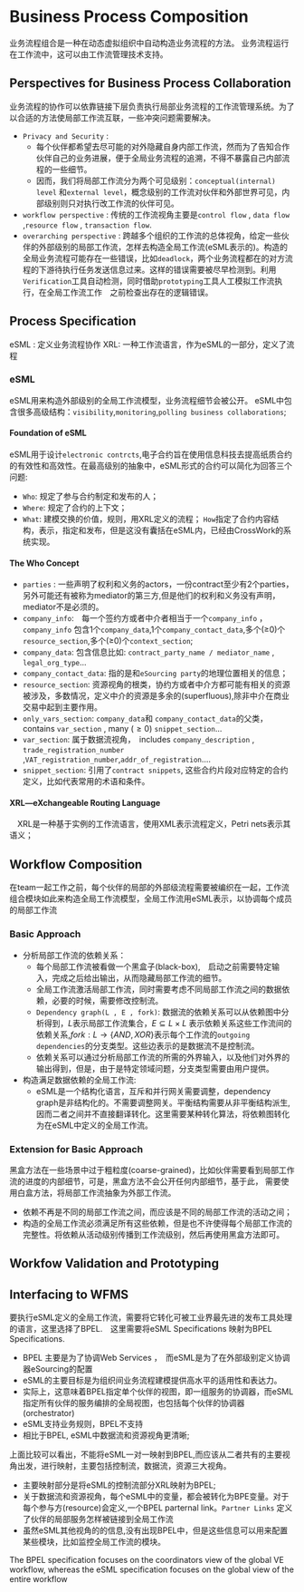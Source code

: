# Business Process Composition
业务流程组合是一种在动态虚拟组织中自动构造业务流程的方法。
业务流程运行在工作流中，这可以由工作流管理技术支持。

## Perspectives for Business Process Collaboration
业务流程的协作可以依靠链接下层负责执行局部业务流程的工作流管理系统。为了以合适的方法使局部工作流互联，一些冲突问题需要解决。
- `Privacy and Security` :
  - 每个伙伴都希望去尽可能的对外隐藏自身内部工作流，然而为了告知合作伙伴自己的业务进展，便于全局业务流程的追溯，不得不暴露自己内部流程的一些细节。
  - 因而，我们将局部工作流分为两个可见级别：`conceptual(internal) level` 和`external level`，概念级别的工作流对伙伴和外部世界可见，内部级别则只对执行改工作流的伙伴可见。
- `workflow perspective` : 传统的工作流视角主要是`control flow` , `data flow` ,`resource flow` , `transaction flow`.
- ` overarching perspective ` : 跨越多个组织的工作流的总体视角，给定一些伙伴的外部级别的局部工作流，怎样去构造全局工作流(eSML表示的)。构造的全局业务流程可能存在一些错误，比如`deadlock`，两个业务流程都在的对方流程的下游待执行任务发送信息过来。这样的错误需要被尽早检测到。利用`Verification`工具自动检测，同时借助`prototyping`工具人工模拟工作流执行，在全局工作流工作　之前检查出存在的逻辑错误。

## Process Specification
eSML : 定义业务流程协作
XRL: 一种工作流语言，作为eSML的一部分，定义了流程
### eSML
eSML用来构造外部级别的全局工作流模型，业务流程细节会被公开。
eSML中包含很多高级结构：`visibility`,`monitoring`,`polling business collaborations`;
#### Foundation of eSML
eSML用于设计`electronic contrcts`,电子合约旨在使用信息科技去提高纸质合约的有效性和高效性。在最高级别的抽象中，eSML形式的合约可以简化为回答三个问题:
- `Who`:  规定了参与合约制定和发布的人；
- `Where`: 规定了合约的上下文；
- `What`: 建模交换的价值，规则，用XRL定义的流程；
`How`指定了合约内容结构，表示，指定和发布，但是这没有囊括在eSML内，已经由CrossWork的系统实现。
#### The Who Concept
- `parties` : 一些声明了权利和义务的actors，一份contract至少有2个parties，另外可能还有被称为mediator的第三方,但是他们的权利和义务没有声明，mediator不是必须的。
- `company_info`:　每一个签约方或者中介者相当于一个`company_info` ，`company_info` 包含1个`company_data`,1个`company_contact_data`,多个($\ge$0)个`resource_section`,多个($\ge$0)个`context_section`;
- `company_data`: 包含信息比如: `contract_party_name / mediator_name` ,  `legal_org_type`...
- `company_contact_data`: 指的是和`eSourcing party`的地理位置相关的信息；
- `resource_section`: 资源视角的根类，协约方或者中介方都可能有相关的资源被涉及，多数情况，定义中介的资源是多余的(superfluous),除非中介在商业交易中起到主要作用。
- `only_vars_section`: `company_data`和 `company_contact_data`的父类，contains  `var_section` ,  many ($\ge0$) `snippet_section`...
- `var_section`: 属于数据流视角，　includes `company_description` , `trade_registration_number` ,`VAT_registration_number`,`addr_of_registration`....
- `snippet_section`: 引用了`contract snippets`, 这些合约片段对应特定的合约定义，比如代表常用的术语和条件。

#### XRL—eXchangeable Routing Language
　XRL是一种基于实例的工作流语言，使用XML表示流程定义，Petri nets表示其语义；
## Workflow Composition
在team一起工作之前，每个伙伴的局部的外部级流程需要被编织在一起，工作流组合模块如此来构造全局工作流模型，全局工作流用eSML表示，以协调每个成员的局部工作流
### Basic Approach
- 分析局部工作流的依赖关系：
  - 每个局部工作流被看做一个黑盒子(black-box),　启动之前需要特定输入，完成之后给出输出，从而隐藏局部工作流的细节。
  - 全局工作流激活局部工作流，同时需要考虑不同局部工作流之间的数据依赖，必要的时候，需要修改控制流。
  - `Dependency graph(L , E , fork)`: 数据流的依赖关系可以从依赖图中分析得到，$L$表示局部工作流集合，$E \subseteq L \times L$ 表示依赖关系这些工作流间的依赖关系,$fork : L \to \{AND ,XOR\}$表示每个工作流的`outgoing dependencies`的分支类型。这些边表示的是数据流不是控制流。
  - 依赖关系可以通过分析局部工作流的所需的外界输入，以及他们对外界的输出得到，但是，由于是特定领域问题，分支类型需要由用户提供。
- 构造满足数据依赖的全局工作流:
  - eSML是一个结构化语言，互斥和并行网关需要调整，dependency graph是非结构化的。不需要调整网关。平衡结构需要从非平衡结构派生, 因而二者之间并不直接翻译转化。这里需要某种转化算法，将依赖图转化为在eSML中定义的全局工作流。
### Extension for Basic Approach
黑盒方法在一些场景中过于粗粒度(coarse-grained)，比如伙伴需要看到局部工作流的进度的内部细节，可是，黑盒方法不会公开任何内部细节，基于此， 需要使用白盒方法，将局部工作流抽象为外部工作流。
- 依赖不再是不同的局部工作流之间，而应该是不同的局部工作流的活动之间；
- 构造的全局工作流必须满足所有这些依赖，但是也不许使得每个局部工作流的完整性。将依赖从活动级别传播到工作流级别，然后再使用黑盒方法即可。

## Workfow Validation and Prototyping

## Interfacing to WFMS
要执行eSML定义的全局工作流，需要将它转化可被工业界最先进的发布工具处理的语言，这里选择了BPEL.　这里需要将eSML Specifications 映射为BPEL Specifications.
- BPEL 主要是为了协调Web Services ，　而eSML是为了在外部级别定义协调器eSourcing的配置
-  eSML的主要目标是为组织间业务流程建模提供高水平的适用性和表达力。
- 实际上，这意味着BPEL指定单个伙伴的视图，即一组服务的协调器，而eSML指定所有伙伴的服务编排的全局视图，也包括每个伙伴的协调器(orchestrator)
- eSML支持业务规则，BPEL不支持
- 相比于BPEL, eSML中数据流和资源视角更清晰;

上面比较可以看出，不能将eSML一对一映射到BPEL,而应该从二者共有的主要视角出发，进行映射，主要包括控制流，数据流，资源三大视角。
- 主要映射部分是将eSML的控制流部分XRL映射为BPEL;
- 关于数据流和资源视角，每个eSML中的变量，都会被转化为BPE变量。对于每个参与方(resource)会定义,一个BPEL parternal link。`Partner Links` 定义了伙伴的局部服务怎样被链接到全局工作流
- 虽然eSML其他视角的的信息,没有出现BPEL中，但是这些信息可以用来配置某些模块，比如监控全局工作流的模块。

The BPEL specification focuses on the coordinators view
of the global VE workflow, whereas the eSML specification focuses on the global
view of the entire workflow
